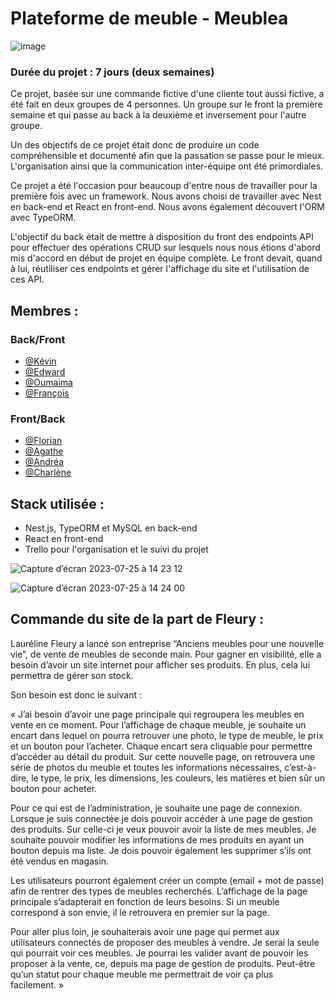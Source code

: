 # Plateforme de meuble - Meublea

![image](https://github.com/farah-9/projet-collectif---plateforme-de-vente-de-meubles-meublea/assets/119256395/308be09f-9b85-4afb-aba6-3e99dba7ba7e)


### Durée du projet : 7 jours (deux semaines)

Ce projet, basée sur une commande fictive d'une cliente tout aussi fictive, a été fait en deux groupes de 4 personnes. Un groupe sur le front la première semaine et qui passe au back à la deuxième et inversement pour l'autre groupe.

Un des objectifs de ce projet était donc de produire un code compréhensible et documenté afin que la passation se passe pour le mieux. L'organisation ainsi que la communication inter-équipe ont été primordiales.

Ce projet a été l'occasion pour beaucoup d'entre nous de travailler pour la première fois avec un framework. Nous avons choisi de travailler avec Nest en back-end et React en front-end. Nous avons également découvert l'ORM avec TypeORM.

L'objectif du back était de mettre à disposition du front des endpoints API pour effectuer des opérations CRUD sur lesquels nous nous étions d'abord mis d'accord en début de projet en équipe complète. Le front devait, quand à lui, réutiliser ces endpoints et gérer l'affichage du site et l'utilisation de ces API.

## Membres :
### Back/Front
- [@Kévin](https://github.com/TheUtopy)
- [@Edward](https://github.com/edwardrico)
- [@Oumaima](https://github.com/Oumaimalam1)
- [@François](https://github.com/farah-9)

### Front/Back
- [@Florian](https://github.com/FlorianLUSSON)
- [@Agathe](https://github.com/AgatheSz)
- [@Andréa](https://github.com/AndreaBacquele)
- [@Charlène](https://github.com/CharleneBo)


## Stack utilisée :
- Nest.js, TypeORM et MySQL en back-end
- React en front-end
- Trello pour l'organisation et le suivi du projet

![Capture d’écran 2023-07-25 à 14 23 12](https://github.com/farah-9/projet-collectif---plateforme-de-vente-de-meubles-meublea/assets/119256395/201e2a9a-3b32-49f6-ab5b-cc07ac58cb17)

![Capture d’écran 2023-07-25 à 14 24 00](https://github.com/farah-9/projet-collectif---plateforme-de-vente-de-meubles-meublea/assets/119256395/fa4cfdc5-2e72-4e0a-9a9c-d752f85648c0)




## Commande du site de la part de Fleury :

Lauréline Fleury a lancé son entreprise “Anciens meubles pour une nouvelle vie”, de vente de meubles de seconde main. Pour gagner en visibilité, elle a besoin d’avoir un site internet pour afficher ses produits. En plus, cela lui permettra de gérer son stock.

Son besoin est donc le suivant :

« J’ai besoin d’avoir une page principale qui regroupera les meubles en vente en ce moment. Pour l’affichage de chaque meuble, je souhaite un encart dans lequel on pourra retrouver une photo, le type de meuble, le prix et un bouton pour l’acheter. Chaque encart sera cliquable pour permettre d’accéder au détail du produit. Sur cette nouvelle page, on retrouvera une série de photos du meuble et toutes les informations nécessaires, c’est-à-dire, le type, le prix, les dimensions, les couleurs, les matières et bien sûr un bouton pour acheter.

Pour ce qui est de l’administration, je souhaite une page de connexion. Lorsque je suis connectée je dois pouvoir accéder à une page de gestion des produits. Sur celle-ci je veux pouvoir avoir la liste de mes meubles. Je souhaite pouvoir modifier les informations de mes produits en ayant un bouton depuis ma liste. Je dois pouvoir également les supprimer s’ils ont été vendus en magasin.

Les utilisateurs pourront également créer un compte (email + mot de passe) afin de rentrer des types de meubles recherchés. L’affichage de la page principale s’adapterait en fonction de leurs besoins. Si un meuble correspond à son envie, il le retrouvera en premier sur la page.

Pour aller plus loin, je souhaiterais avoir une page qui permet aux utilisateurs connectés de proposer des meubles à vendre. Je serai la seule qui pourrait voir ces meubles. Je pourrai les valider avant de pouvoir les proposer à la vente, ce, depuis ma page de gestion de produits. Peut-être qu’un statut pour chaque meuble me permettrait de voir ça plus facilement. »
